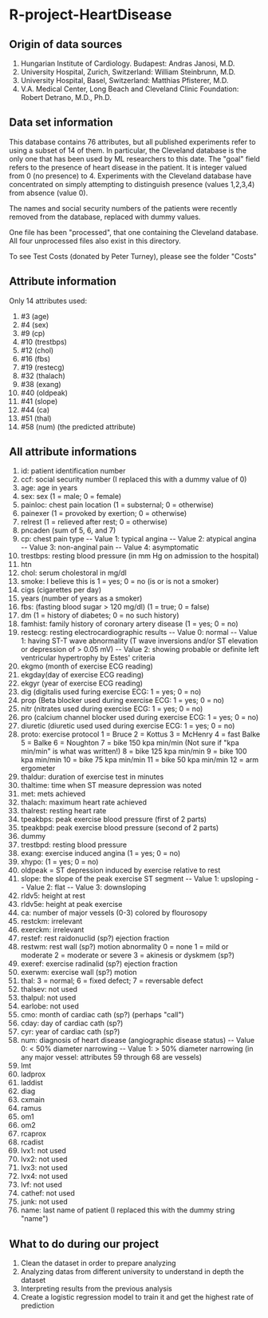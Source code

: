 # R-project-HeartDisease

## Origin of data sources
1. Hungarian Institute of Cardiology. Budapest: Andras Janosi, M.D. 
2. University Hospital, Zurich, Switzerland: William Steinbrunn, M.D. 
3. University Hospital, Basel, Switzerland: Matthias Pfisterer, M.D. 
4. V.A. Medical Center, Long Beach and Cleveland Clinic Foundation: Robert Detrano, M.D., Ph.D. 

## Data set information
This database contains 76 attributes, but all published experiments refer to using a subset of 14 of them. In particular, the Cleveland database is the only one that has been used by ML researchers to this date. The "goal" field refers to the presence of heart disease in the patient. It is integer valued from 0 (no presence) to 4. Experiments with the Cleveland database have concentrated on simply attempting to distinguish presence (values 1,2,3,4) from absence (value 0). 

The names and social security numbers of the patients were recently removed from the database, replaced with dummy values. 

One file has been "processed", that one containing the Cleveland database. All four unprocessed files also exist in this directory. 

To see Test Costs (donated by Peter Turney), please see the folder "Costs"

## Attribute information

Only 14 attributes used: 
1. #3 (age) 
2. #4 (sex) 
3. #9 (cp) 
4. #10 (trestbps) 
5. #12 (chol) 
6. #16 (fbs) 
7. #19 (restecg) 
8. #32 (thalach) 
9. #38 (exang) 
10. #40 (oldpeak) 
11. #41 (slope) 
12. #44 (ca) 
13. #51 (thal) 
14. #58 (num) (the predicted attribute) 

## All attribute informations

1. id: patient identification number 
2. ccf: social security number (I replaced this with a dummy value of 0) 
3. age: age in years 
4. sex: sex (1 = male; 0 = female) 
5. painloc: chest pain location (1 = substernal; 0 = otherwise) 
6. painexer (1 = provoked by exertion; 0 = otherwise) 
7. relrest (1 = relieved after rest; 0 = otherwise) 
8. pncaden (sum of 5, 6, and 7) 
9. cp: chest pain type 
-- Value 1: typical angina 
-- Value 2: atypical angina 
-- Value 3: non-anginal pain 
-- Value 4: asymptomatic 
10. trestbps: resting blood pressure (in mm Hg on admission to the hospital) 
11. htn 
12. chol: serum cholestoral in mg/dl 
13. smoke: I believe this is 1 = yes; 0 = no (is or is not a smoker) 
14. cigs (cigarettes per day) 
15. years (number of years as a smoker) 
16. fbs: (fasting blood sugar > 120 mg/dl) (1 = true; 0 = false) 
17. dm (1 = history of diabetes; 0 = no such history) 
18. famhist: family history of coronary artery disease (1 = yes; 0 = no) 
19. restecg: resting electrocardiographic results 
-- Value 0: normal 
-- Value 1: having ST-T wave abnormality (T wave inversions and/or ST elevation or depression of > 0.05 mV) 
-- Value 2: showing probable or definite left ventricular hypertrophy by Estes' criteria 
20. ekgmo (month of exercise ECG reading) 
21. ekgday(day of exercise ECG reading) 
22. ekgyr (year of exercise ECG reading) 
23. dig (digitalis used furing exercise ECG: 1 = yes; 0 = no) 
24. prop (Beta blocker used during exercise ECG: 1 = yes; 0 = no) 
25. nitr (nitrates used during exercise ECG: 1 = yes; 0 = no) 
26. pro (calcium channel blocker used during exercise ECG: 1 = yes; 0 = no) 
27. diuretic (diuretic used used during exercise ECG: 1 = yes; 0 = no) 
28. proto: exercise protocol 
1 = Bruce 
2 = Kottus 
3 = McHenry 
4 = fast Balke 
5 = Balke 
6 = Noughton 
7 = bike 150 kpa min/min (Not sure if "kpa min/min" is what was written!) 
8 = bike 125 kpa min/min 
9 = bike 100 kpa min/min 
10 = bike 75 kpa min/min 
11 = bike 50 kpa min/min 
12 = arm ergometer 
29. thaldur: duration of exercise test in minutes 
30. thaltime: time when ST measure depression was noted 
31. met: mets achieved 
32. thalach: maximum heart rate achieved 
33. thalrest: resting heart rate 
34. tpeakbps: peak exercise blood pressure (first of 2 parts) 
35. tpeakbpd: peak exercise blood pressure (second of 2 parts) 
36. dummy 
37. trestbpd: resting blood pressure 
38. exang: exercise induced angina (1 = yes; 0 = no) 
39. xhypo: (1 = yes; 0 = no) 
40. oldpeak = ST depression induced by exercise relative to rest 
41. slope: the slope of the peak exercise ST segment 
-- Value 1: upsloping 
-- Value 2: flat 
-- Value 3: downsloping 
42. rldv5: height at rest 
43. rldv5e: height at peak exercise 
44. ca: number of major vessels (0-3) colored by flourosopy 
45. restckm: irrelevant 
46. exerckm: irrelevant 
47. restef: rest raidonuclid (sp?) ejection fraction 
48. restwm: rest wall (sp?) motion abnormality 
0 = none 
1 = mild or moderate 
2 = moderate or severe 
3 = akinesis or dyskmem (sp?) 
49. exeref: exercise radinalid (sp?) ejection fraction 
50. exerwm: exercise wall (sp?) motion 
51. thal: 3 = normal; 6 = fixed defect; 7 = reversable defect 
52. thalsev: not used 
53. thalpul: not used 
54. earlobe: not used 
55. cmo: month of cardiac cath (sp?) (perhaps "call") 
56. cday: day of cardiac cath (sp?) 
57. cyr: year of cardiac cath (sp?) 
58. num: diagnosis of heart disease (angiographic disease status) 
-- Value 0: < 50% diameter narrowing 
-- Value 1: > 50% diameter narrowing 
(in any major vessel: attributes 59 through 68 are vessels) 
59. lmt 
60. ladprox 
61. laddist 
62. diag 
63. cxmain 
64. ramus 
65. om1 
66. om2 
67. rcaprox 
68. rcadist 
69. lvx1: not used 
70. lvx2: not used 
71. lvx3: not used 
72. lvx4: not used 
73. lvf: not used 
74. cathef: not used 
75. junk: not used 
76. name: last name of patient (I replaced this with the dummy string "name")

## What to do during our project

1) Clean the dataset in order to prepare analyzing
2) Analyzing datas from different university to understand in depth the dataset
3) Interpreting results from the previous analysis
4) Create a logistic regression model to train it and get the highest rate of prediction
